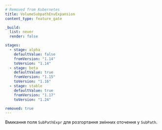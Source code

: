 ```yaml
---
# Removed from Kubernetes
title: VolumeSubpathEnvExpansion
content_type: feature_gate

_build:
  list: never
  render: false

stages:
  - stage: alpha
    defaultValue: false
    fromVersion: "1.14"
    toVersion: "1.14"
  - stage: beta
    defaultValue: true
    fromVersion: "1.15"
    toVersion: "1.16"
  - stage: stable
    defaultValue: true
    fromVersion: "1.17"
    toVersion: "1.24"

removed: true
---
```

Вмикання поля `SubPathExpr` для розгортання змінних оточення у `SubPath`.
